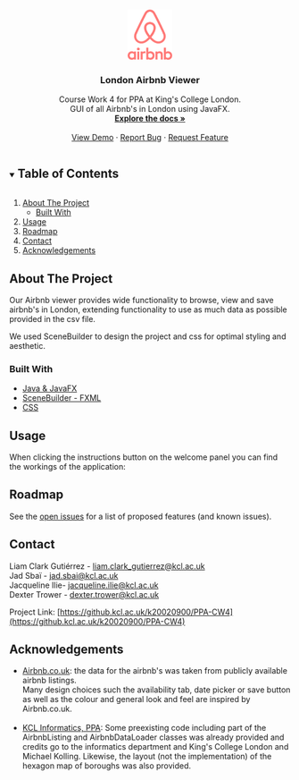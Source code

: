 


<!-- PROJECT LOGO -->
<br />
<p align="center">
  <a href="https://github.kcl.ac.uk/k20020900/PPA-CW4">
    <img src="src/sample/Images/AirbnbLogo.png" alt="Logo" width="80" height="90">
  </a>

<h3 align="center">London Airbnb Viewer</h3>

  <p align="center">
    Course Work 4 for PPA at King's College London. 
    <br /> GUI of all Airbnb's in London using JavaFX.
    <br />
    <a href="https://github.kcl.ac.uk/k20020900/PPA-CW4"><strong>Explore the docs »</strong></a>
    <br />
    <br />
    <a href="https://github.kcl.ac.uk/k20020900/PPA-CW4">View Demo</a>
    ·
    <a href="https://github.kcl.ac.uk/k20020900/PPA-CW4/issues">Report Bug</a>
    ·
    <a href="https://github.kcl.ac.uk/k20020900/PPA-CW4/issues">Request Feature</a>
  </p>



<!-- TABLE OF CONTENTS -->
<details open="open">
  <summary><h2 style="display: inline-block">Table of Contents</h2></summary>
  <ol>
    <li>
      <a href="#about-the-project">About The Project</a>
      <ul>
        <li><a href="#built-with">Built With</a></li>
      </ul>
    </li>
    <li><a href="#usage">Usage</a></li>
    <li><a href="#roadmap">Roadmap</a></li>
    <li><a href="#contact">Contact</a></li>
    <li><a href="#acknowledgements">Acknowledgements</a></li>
  </ol>
</details>



<!-- ABOUT THE PROJECT -->
## About The Project

Our Airbnb viewer provides wide functionality to browse, view and save airbnb's in London, extending functionality 
to use as much data as possible provided in the csv file.

We used SceneBuilder to design the project and css for optimal styling and aesthetic.


### Built With

* [Java & JavaFX]()
* [SceneBuilder - FXML]()
* [CSS]()



<!-- USAGE EXAMPLES -->
## Usage

When clicking the instructions button on the welcome panel you can find the workings of the application:



<!-- ROADMAP -->
## Roadmap

See the [open issues](https://github.kcl.ac.uk/k20020900/PPA-CW4/issues) for a list of proposed features (and known issues).


<!-- CONTACT -->
## Contact

Liam Clark Gutiérrez - liam.clark_gutierrez@kcl.ac.uk
<br /> Jad Sbaï - jad.sbai@kcl.ac.uk
<br /> Jacqueline Ilie- jacqueline.ilie@kcl.ac.uk
<br /> Dexter Trower - dexter.trower@kcl.ac.uk

Project Link: [https://github.kcl.ac.uk/k20020900/PPA-CW4](https://github.kcl.ac.uk/k20020900/PPA-CW4)



<!-- ACKNOWLEDGEMENTS -->
## Acknowledgements

* [Airbnb.co.uk](https://airbnb.co.uk): the data for the airbnb's was taken from publicly available airbnb listings.
  <br /> Many design choices such the availability tab, date picker or save button as well as the colour and general
  look and feel are inspired by Airbnb.co.uk.
  <br />
  <br />
* [KCL Informatics, PPA](https://www.kcl.ac.uk/informatics): Some preexisting code including part of the AirbnbListing and AirbnbDataLoader classes was already
  provided and credits go to the informatics department and King's College London and Michael Kolling. Likewise, the 
  layout (not the implementation) of the hexagon map of boroughs was also provided.
